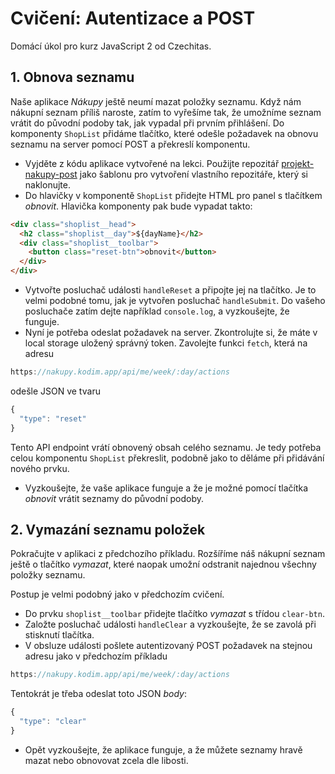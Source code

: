 # Cvičení: Autentizace a POST

Domácí úkol pro kurz JavaScript 2 od Czechitas.

## 1. Obnova seznamu

Naše aplikace *Nákupy* ještě neumí mazat položky seznamu. Když nám nákupní seznam příliš naroste, zatím to vyřešíme tak, že umožníme seznam vrátit do původní podoby tak, jak vypadal při prvním přihlášení. Do komponenty `ShopList` přidáme tlačítko, které odešle požadavek na obnovu seznamu na server pomocí POST a překreslí komponentu.

- Vyjděte z kódu aplikace vytvořené na lekci. Použijte repozitář [projekt-nakupy-post](https://github.com/Czechitas-podklady-WEB/projekt-nakupy-post) jako šablonu pro vytvoření vlastního repozitáře, který si naklonujte.
- Do hlavičky v komponentě `ShopList` přidejte HTML pro panel s tlačítkem *obnovit*. Hlavička komponenty pak bude vypadat takto:

```html
<div class="shoplist__head">
  <h2 class="shoplist__day">${dayName}</h2>
  <div class="shoplist__toolbar">
    <button class="reset-btn">obnovit</button>
  </div>
</div>
```

- Vytvořte posluchač události `handleReset` a připojte jej na tlačítko. Je to velmi podobné tomu, jak je vytvořen posluchač `handleSubmit`. Do vašeho posluchače zatím dejte například `console.log`, a vyzkoušejte, že funguje.
- Nyní je potřeba odeslat požadavek na server. Zkontrolujte si, že máte v local storage uložený správný token. Zavolejte funkci `fetch`, která na adresu

```javascript
https://nakupy.kodim.app/api/me/week/:day/actions
```

odešle JSON ve tvaru

```javascript
{
  "type": "reset"
}
```

Tento API endpoint vrátí obnovený obsah celého seznamu. Je tedy potřeba celou komponentu `ShopList` překreslit, podobně jako to děláme při přidávání nového prvku.
- Vyzkoušejte, že vaše aplikace funguje a že je možné pomocí tlačítka *obnovit* vrátit seznamy do původní podoby.

## 2. Vymazání seznamu položek

Pokračujte v aplikaci z předchozího příkladu. Rozšíříme náš nákupní seznam ještě o tlačítko *vymazat*, které naopak umožní odstranit najednou všechny položky seznamu.

Postup je velmi podobný jako v předchozím cvičení.

- Do prvku `shoplist__toolbar` přidejte tlačítko *vymazat* s třídou `clear-btn`.
- Založte posluchač události `handleClear` a vyzkoušejte, že se zavolá při stisknutí tlačítka.
- V obsluze události pošlete autentizovaný POST požadavek na stejnou adresu jako v předchozím příkladu

```javascript
https://nakupy.kodim.app/api/me/week/:day/actions
```

Tentokrát je třeba odeslat toto JSON *body*:

```javascript
{
  "type": "clear"
}
```

- Opět vyzkoušejte, že aplikace funguje, a že můžete seznamy hravě mazat nebo obnovovat zcela dle libosti.
